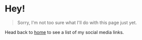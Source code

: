 <h1 class="mt-24 text-4xl font-semibold">Hey!</h1>

> Sorry, I'm not too sure what I'll do with this page just yet.

Head back to [home](/) to see a list of my social media links.
